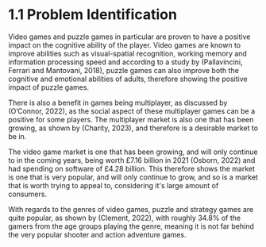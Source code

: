 # 1.1 Problem Identification

Video games and puzzle games in particular are proven to have a positive impact on the cognitive ability of the player. Video games are known to improve abilities such as visual-spatial recognition, working memory and information processing speed and according to a study by (Pallavincini, Ferrari and Mantovani, 2018), puzzle games can also  improve both the cognitive and emotional abilities of adults, therefore showing the positive impact of puzzle games.

There is also a benefit in games being multiplayer, as discussed by (O’Connor, 2022), as the social aspect of these multiplayer games can be a positive for some players. The multiplayer market is also one that has been growing, as shown by (Charity, 2023), and therefore is a desirable market to be in.&#x20;

The video game market is one that has been growing, and will only continue to in the coming years, being worth £7.16 billion in 2021 (Osborn, 2022) and had spending on software of £4.28 billion. This therefore shows the market is one that is very popular, and will only continue to grow, and so is a market that is worth trying to appeal to, considering it's large amount of consumers.

With regards to the genres of video games, puzzle and strategy games are quite popular, as shown by (Clement, 2022), with roughly 34.8% of the gamers from the age groups playing the genre, meaning it is not far behind the very popular shooter and action adventure games.

